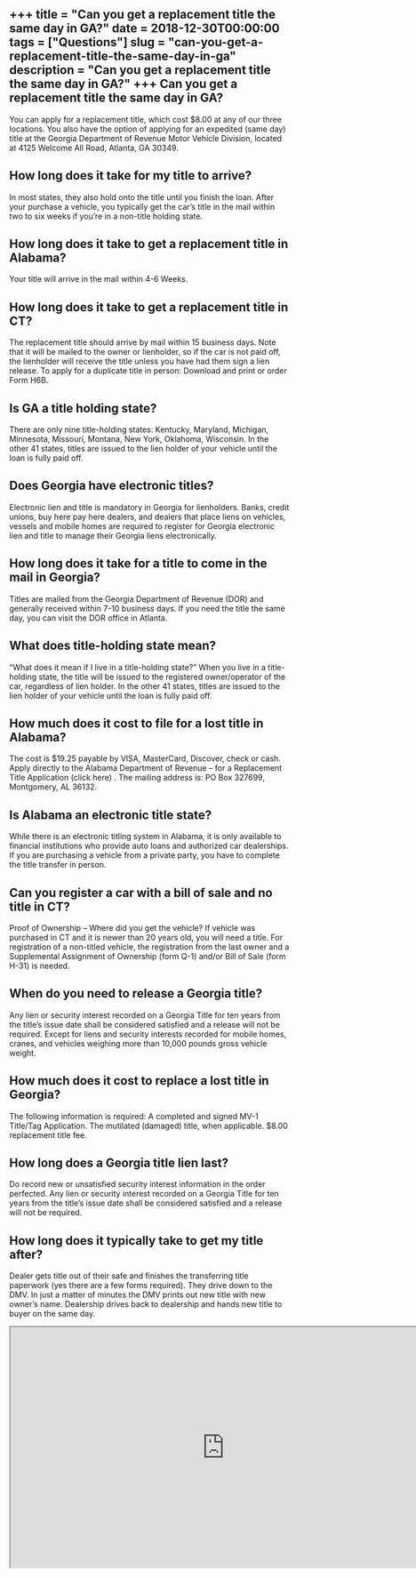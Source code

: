 +++
title = "Can you get a replacement title the same day in GA?"
date = 2018-12-30T00:00:00
tags = ["Questions"]
slug = "can-you-get-a-replacement-title-the-same-day-in-ga"
description = "Can you get a replacement title the same day in GA?"
+++
Can you get a replacement title the same day in GA?
---------------------------------------------------

You can apply for a replacement title, which cost $8.00 at any of our three locations. You also have the option of applying for an expedited (same day) title at the Georgia Department of Revenue Motor Vehicle Division, located at 4125 Welcome All Road, Atlanta, GA 30349.

How long does it take for my title to arrive?
---------------------------------------------

In most states, they also hold onto the title until you finish the loan. After your purchase a vehicle, you typically get the car’s title in the mail within two to six weeks if you’re in a non-title holding state.

How long does it take to get a replacement title in Alabama?
------------------------------------------------------------

Your title will arrive in the mail within 4-6 Weeks.

How long does it take to get a replacement title in CT?
-------------------------------------------------------

The replacement title should arrive by mail within 15 business days. Note that it will be mailed to the owner or lienholder, so if the car is not paid off, the lienholder will receive the title unless you have had them sign a lien release. To apply for a duplicate title in person: Download and print or order Form H6B.

Is GA a title holding state?
----------------------------

There are only nine title-holding states: Kentucky, Maryland, Michigan, Minnesota, Missouri, Montana, New York, Oklahoma, Wisconsin. In the other 41 states, titles are issued to the lien holder of your vehicle until the loan is fully paid off.

Does Georgia have electronic titles?
------------------------------------

Electronic lien and title is mandatory in Georgia for lienholders. Banks, credit unions, buy here pay here dealers, and dealers that place liens on vehicles, vessels and mobile homes are required to register for Georgia electronic lien and title to manage their Georgia liens electronically.

How long does it take for a title to come in the mail in Georgia?
-----------------------------------------------------------------

Titles are mailed from the Georgia Department of Revenue (DOR) and generally received within 7-10 business days. If you need the title the same day, you can visit the DOR office in Atlanta.

What does title-holding state mean?
-----------------------------------

“What does it mean if I live in a title-holding state?” When you live in a title-holding state, the title will be issued to the registered owner/operator of the car, regardless of lien holder. In the other 41 states, titles are issued to the lien holder of your vehicle until the loan is fully paid off.

How much does it cost to file for a lost title in Alabama?
----------------------------------------------------------

The cost is $19.25 payable by VISA, MasterCard, Discover, check or cash. Apply directly to the Alabama Department of Revenue – for a Replacement Title Application (click here) . The mailing address is: PO Box 327699, Montgomery, AL 36132.

Is Alabama an electronic title state?
-------------------------------------

While there is an electronic titling system in Alabama, it is only available to financial institutions who provide auto loans and authorized car dealerships. If you are purchasing a vehicle from a private party, you have to complete the title transfer in person.

Can you register a car with a bill of sale and no title in CT?
--------------------------------------------------------------

Proof of Ownership – Where did you get the vehicle? If vehicle was purchased in CT and it is newer than 20 years old, you will need a title. For registration of a non-titled vehicle, the registration from the last owner and a Supplemental Assignment of Ownership (form Q-1) and/or Bill of Sale (form H-31) is needed.

When do you need to release a Georgia title?
--------------------------------------------

Any lien or security interest recorded on a Georgia Title for ten years from the title’s issue date shall be considered satisfied and a release will not be required. Except for liens and security interests recorded for mobile homes, cranes, and vehicles weighing more than 10,000 pounds gross vehicle weight.

How much does it cost to replace a lost title in Georgia?
---------------------------------------------------------

The following information is required: A completed and signed MV-1 Title/Tag Application. The mutilated (damaged) title, when applicable. $8.00 replacement title fee.

How long does a Georgia title lien last?
----------------------------------------

Do record new or unsatisfied security interest information in the order perfected. Any lien or security interest recorded on a Georgia Title for ten years from the title’s issue date shall be considered satisfied and a release will not be required.

How long does it typically take to get my title after?
------------------------------------------------------

Dealer gets title out of their safe and finishes the transferring title paperwork (yes there are a few forms required). They drive down to the DMV. In just a matter of minutes the DMV prints out new title with new owner’s name. Dealership drives back to dealership and hands new title to buyer on the same day.

<iframe allow="accelerometer; autoplay; clipboard-write; encrypted-media; gyroscope; picture-in-picture" allowfullscreen="" class="__youtube_prefs__  epyt-is-override  no-lazyload" data-no-lazy="1" data-origheight="433" data-origwidth="770" data-skipgform_ajax_framebjll="" height="433" id="_ytid_97313" loading="lazy" src="https://www.youtube.com/embed/5s-k8Q_40cA?enablejsapi=1&autoplay=0&cc_load_policy=0&cc_lang_pref=&iv_load_policy=1&loop=0&modestbranding=0&rel=1&fs=1&playsinline=0&autohide=2&theme=dark&color=red&controls=1&" title="YouTube player" width="770"></iframe>